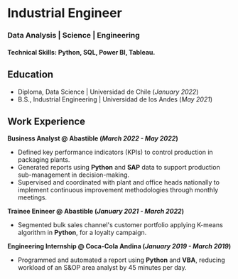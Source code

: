 # Industrial Engineer
### Data Analysis | Science | Engineering

#### Technical Skills: Python, SQL, Power BI, Tableau.
## Education
- Diploma, Data Science	| Universidad de Chile (_January 2022_)	 			        		
- B.S., Industrial Engineering | Universidad de los Andes (_May 2021_)

## Work Experience
**Business Analyst @ Abastible (_March 2022 - May 2022_)**
-  Defined key performance indicators (KPIs) to control production in packaging plants.
-  Generated reports using **Python** and **SAP** data to support production sub-management in decision-making.
-  Supervised and coordinated with plant and office heads nationally to implement continuous improvement methodologies through monthly meetings.

**Trainee Enineer @ Abastible (_January 2021 - March 2022_)**
-  Segmented bulk sales channel's customer portfolio applying K-means algorithm in **Python**, for a loyalty campaign.

**Engineering Internship @ Coca-Cola Andina (_January 2019 - March 2019_)**
- Programmed and automated a report using **Python** and **VBA**, reducing workload of an S&OP area analyst by 45 minutes per day.
